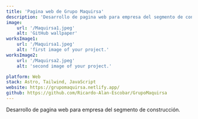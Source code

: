 ```yaml
---
title: 'Pagina web de Grupo Maquirsa'
description: 'Desarrollo de pagina web para empresa del segmento de construcción'
image:
    url: '/Maquirsa1.jpeg'
    alt: 'GitHub wallpaper'
worksImage1:
    url: '/Maquirsa1.jpeg'
    alt: 'first image of your project.'
worksImage2:
    url: '/Maquirsa2.jpeg'
    alt: 'second image of your project.'

platform: Web
stack: Astro, Tailwind, JavaScript
website: https://grupomaquirsa.netlify.app/
github: https://github.com/Ricardo-Alan-Escobar/GrupoMaquirsa
---
```

Desarrollo de pagina web para empresa del segmento de construcción.
